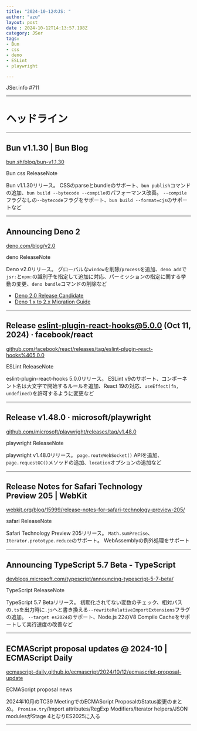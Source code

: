 ```yaml
---
title: "2024-10-12のJS: "
author: "azu"
layout: post
date : 2024-10-12T14:13:57.198Z
category: JSer
tags:
- Bun
- css
- deno
- ESLint
- playwright

---
```


JSer.info #711

----

<h1 class="site-genre">ヘッドライン</h1>

----

## Bun v1.1.30 | Bun Blog
[bun.sh/blog/bun-v1.1.30](https://bun.sh/blog/bun-v1.1.30 "Bun v1.1.30 | Bun Blog")
<p class="jser-tags jser-tag-icon"><span class="jser-tag">Bun</span> <span class="jser-tag">css</span> <span class="jser-tag">ReleaseNote</span></p>

Bun v1.1.30リリース。
CSSのparseとbundleのサポート、`bun publish`コマンドの追加、`bun build --bytecode --compile`のパフォーマンス改善。
`--compile`フラグなしの`--bytecode`フラグをサポート、`bun build --format=cjs`のサポートなど


----

## Announcing Deno 2
[deno.com/blog/v2.0](https://deno.com/blog/v2.0 "Announcing Deno 2")
<p class="jser-tags jser-tag-icon"><span class="jser-tag">deno</span> <span class="jser-tag">ReleaseNote</span></p>

Deno v2.0リリース。
グローバルな`window`を削除/`process`を追加、`deno add`で`jsr:`と`npm:`の識別子を指定して追加に対応、パーミッションの指定に関する挙動の変更、`deno bundle`コマンドの削除など

- [Deno 2.0 Release Candidate](https://deno.com/blog/v2.0-release-candidate "Deno 2.0 Release Candidate")
- [Deno 1.x to 2.x Migration Guide](https://docs.deno.com/runtime/reference/migration_guide/ "Deno 1.x to 2.x Migration Guide")

----

## Release eslint-plugin-react-hooks@5.0.0 (Oct 11, 2024) · facebook/react
[github.com/facebook/react/releases/tag/eslint-plugin-react-hooks%405.0.0](https://github.com/facebook/react/releases/tag/eslint-plugin-react-hooks%405.0.0 "Release eslint-plugin-react-hooks@5.0.0 (Oct 11, 2024) · facebook/react")
<p class="jser-tags jser-tag-icon"><span class="jser-tag">ESLint</span> <span class="jser-tag">ReleaseNote</span></p>

eslint-plugin-react-hooks 5.0.0リリース。
ESLint v9のサポート、コンポーネント名は大文字で開始するルールを追加、React 19の対応、`useEffect(fn, undefined)`を許可するように変更など


----

## Release v1.48.0 · microsoft/playwright
[github.com/microsoft/playwright/releases/tag/v1.48.0](https://github.com/microsoft/playwright/releases/tag/v1.48.0 "Release v1.48.0 · microsoft/playwright")
<p class="jser-tags jser-tag-icon"><span class="jser-tag">playwright</span> <span class="jser-tag">ReleaseNote</span></p>

playwright v1.48.0リリース。
`page.routeWebSocket()` APIを追加、`page.requestGC()`メソッドの追加、`location`オプションの追加など


----

## Release Notes for Safari Technology Preview 205 | WebKit
[webkit.org/blog/15999/release-notes-for-safari-technology-preview-205/](https://webkit.org/blog/15999/release-notes-for-safari-technology-preview-205/ "Release Notes for Safari Technology Preview 205 | WebKit")
<p class="jser-tags jser-tag-icon"><span class="jser-tag">safari</span> <span class="jser-tag">ReleaseNote</span></p>

Safari Technology Preview 205リリース。
`Math.sumPrecise`、`Iterator.prototype.reduce`のサポート。
WebAssemblyの例外処理をサポート


----

## Announcing TypeScript 5.7 Beta - TypeScript
[devblogs.microsoft.com/typescript/announcing-typescript-5-7-beta/](https://devblogs.microsoft.com/typescript/announcing-typescript-5-7-beta/ "Announcing TypeScript 5.7 Beta - TypeScript")
<p class="jser-tags jser-tag-icon"><span class="jser-tag">TypeScript</span> <span class="jser-tag">ReleaseNote</span></p>

TypeScript 5.7 Betaリリース。
初期化されてない変数のチェック、相対パスの`.ts`を出力時に`.js`へと書き換える`--rewriteRelativeImportExtensions`フラグの追加。
`--target es2024`のサポート、Node.js 22のV8 Compile Cacheをサポートして実行速度の改善など


----

## ECMAScript proposal updates @ 2024-10 | ECMAScript Daily
[ecmascript-daily.github.io/ecmascript/2024/10/12/ecmascript-proposal-update](https://ecmascript-daily.github.io/ecmascript/2024/10/12/ecmascript-proposal-update "ECMAScript proposal updates @ 2024-10 | ECMAScript Daily")
<p class="jser-tags jser-tag-icon"><span class="jser-tag">ECMAScript</span> <span class="jser-tag">proposal</span> <span class="jser-tag">news</span></p>

2024年10月のTC39 MeetingでのECMAScript ProposalのStatus変更のまとめ。
`Promise.try`/Import attributes/RegExp Modifiers/Iterator helpers/JSON modulesがStage 4となりES2025に入る


----
